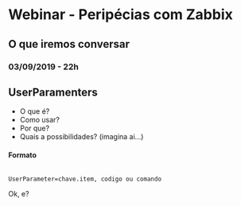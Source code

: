 # Webinar - Peripécias com Zabbix

## O que iremos conversar

### 03/09/2019 - 22h

## UserParamenters

- O que é?
- Como usar?
- Por que?
- Quais a possibilidades? (imagina ai...)

#### Formato

```

UserParameter=chave.item, codigo ou comando

```

Ok, e?